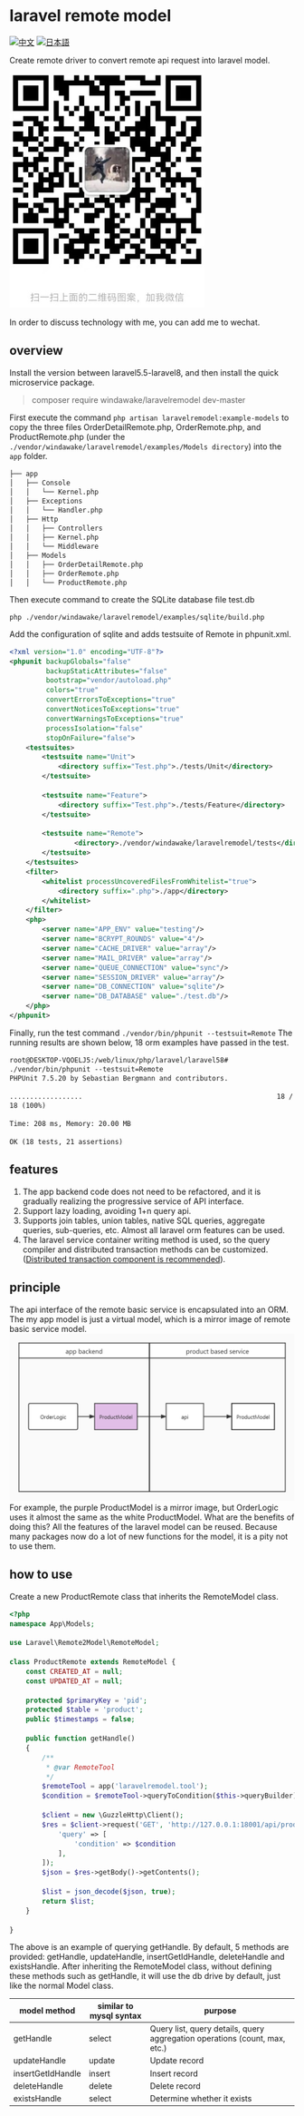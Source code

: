 # laravel remote model
[![中文](https://shields.io/static/v1?label=zh-cn&message=%E4%B8%AD%E6%96%87&color=red)](https://github.com/windawake/laravelremodel/blob/master/README_zh-CN.md)
[![日本語](https://shields.io/static/v1?label=ja-jp&message=%E6%97%A5%E6%9C%AC%E8%AA%9E&color=blue)](https://github.com/windawake/laravelremodel/blob/master/README_ja.md)

Create remote driver to convert remote api request into laravel model.

![](https://github.com/windawake/notepad/blob/master/images/webchat01.jpg)

In order to discuss technology with me, you can add me to wechat.

## overview
Install the version between laravel5.5-laravel8, and then install the quick microservice package.

>composer require windawake/laravelremodel dev-master

First execute the command `php artisan laravelremodel:example-models` to copy the three files OrderDetailRemote.php, OrderRemote.php, and ProductRemote.php (under the `./vendor/windawake/laravelremodel/examples/Models directory`) into the `app` folder.

```shell
├── app
│   ├── Console
│   │   └── Kernel.php
│   ├── Exceptions
│   │   └── Handler.php
│   ├── Http
│   │   ├── Controllers
│   │   ├── Kernel.php
│   │   └── Middleware
│   ├── Models
│   │   ├── OrderDetailRemote.php
│   │   ├── OrderRemote.php
│   │   └── ProductRemote.php
```

Then execute command to create the SQLite database file test.db
```shell
php ./vendor/windawake/laravelremodel/examples/sqlite/build.php
```

Add the configuration of sqlite and adds testsuite of Remote in phpunit.xml.
```xml
<?xml version="1.0" encoding="UTF-8"?>
<phpunit backupGlobals="false"
         backupStaticAttributes="false"
         bootstrap="vendor/autoload.php"
         colors="true"
         convertErrorsToExceptions="true"
         convertNoticesToExceptions="true"
         convertWarningsToExceptions="true"
         processIsolation="false"
         stopOnFailure="false">
    <testsuites>
        <testsuite name="Unit">
            <directory suffix="Test.php">./tests/Unit</directory>
        </testsuite>

        <testsuite name="Feature">
            <directory suffix="Test.php">./tests/Feature</directory>
        </testsuite>

        <testsuite name="Remote">
            	<directory>./vendor/windawake/laravelremodel/tests</directory>
        </testsuite>
    </testsuites>
    <filter>
        <whitelist processUncoveredFilesFromWhitelist="true">
            <directory suffix=".php">./app</directory>
        </whitelist>
    </filter>
    <php>
        <server name="APP_ENV" value="testing"/>
        <server name="BCRYPT_ROUNDS" value="4"/>
        <server name="CACHE_DRIVER" value="array"/>
        <server name="MAIL_DRIVER" value="array"/>
        <server name="QUEUE_CONNECTION" value="sync"/>
        <server name="SESSION_DRIVER" value="array"/>
        <server name="DB_CONNECTION" value="sqlite"/>
        <server name="DB_DATABASE" value="./test.db"/>
    </php>
</phpunit>
```
Finally, run the test command `./vendor/bin/phpunit --testsuit=Remote`
The running results are shown below, 18 orm examples have passed in the test.
```shell
root@DESKTOP-VQOELJ5:/web/linux/php/laravel/laravel58# ./vendor/bin/phpunit --testsuit=Remote
PHPUnit 7.5.20 by Sebastian Bergmann and contributors.

..................                                                18 / 18 (100%)

Time: 208 ms, Memory: 20.00 MB

OK (18 tests, 21 assertions)
```

## features
1. The app backend code does not need to be refactored, and it is gradually realizing the progressive service of API interface.
2. Support lazy loading, avoiding 1+n query api.
3. Supports join tables, union tables, native SQL queries, aggregate queries, sub-queries, etc. Almost all laravel orm features can be used.
4. The laravel service container writing method is used, so the query compiler and distributed transaction methods can be customized. ([Distributed transaction component is recommended](https://github.com/windawake/laravel-reset-transaction)).

## principle
The api interface of the remote basic service is encapsulated into an ORM. The my app model is just a virtual model, which is a mirror image of remote basic service model. ![](https://github.com/windawake/notepad/blob/master/images/file01.jpg)
For example, the purple ProductModel is a mirror image, but OrderLogic uses it almost the same as the white ProductModel. What are the benefits of doing this? All the features of the laravel model can be reused. Because many packages now do a lot of new functions for the model, it is a pity not to use them.

## how to use

Create a new ProductRemote class that inherits the RemoteModel class.
```php
<?php
namespace App\Models;

use Laravel\Remote2Model\RemoteModel;

class ProductRemote extends RemoteModel {
    const CREATED_AT = null;
    const UPDATED_AT = null;

    protected $primaryKey = 'pid';
    protected $table = 'product';
    public $timestamps = false;

    public function getHandle()
    {
        /**
         * @var RemoteTool
         */
        $remoteTool = app('laravelremodel.tool');
        $condition = $remoteTool->queryToCondition($this->queryBuilder);

        $client = new \GuzzleHttp\Client();
        $res = $client->request('GET', 'http://127.0.0.1:18001/api/product', [
            'query' => [
                'condition' => $condition
            ],
        ]);
        $json = $res->getBody()->getContents();
        
        $list = json_decode($json, true);
        return $list;
    }
    
}
```
The above is an example of querying getHandle. By default, 5 methods are provided: getHandle, updateHandle, insertGetIdHandle, deleteHandle and existsHandle. After inheriting the RemoteModel class, without defining these methods such as getHandle, it will use the db drive by default, just like the normal Model class.

| model method | similar to mysql syntax | purpose |
| ------------ | ------------ | ------------ |
| getHandle | select | Query list, query details, query aggregation operations (count, max, etc.) |
| updateHandle | update | Update record |
| insertGetIdHandle | insert | Insert record |
| deleteHandle | delete | Delete record |
| existsHandle | select | Determine whether it exists |
